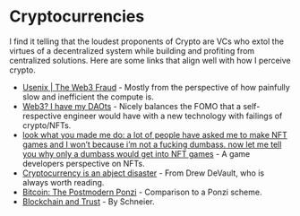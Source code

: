 # Cryptocurrencies

I find it telling that the loudest proponents of Crypto are VCs who extol the virtues of a decentralized system while building and profiting from centralized solutions. Here are some links that align well with how I perceive crypto.

- [Usenix | The Web3 Fraud](https://www.usenix.org/publications/loginonline/web3-fraud) - Mostly from the perspective of how painfully slow and inefficient the compute is.
- [Web3? I have my DAOts](https://networked.substack.com/p/web3-i-have-my-daots) - Nicely balances the FOMO that a self-respective engineer would have with a new technology with failings of crypto/NFTs.
- [look what you made me do: a lot of people have asked me to make NFT games and I won’t because i’m not a fucking dumbass. now let me tell you why only a dumbass would get into NFT games](https://docseuss.medium.com/look-what-you-made-me-do-a-lot-of-people-have-asked-me-to-make-nft-games-and-i-wont-because-i-m-29c7cfdbbb79) - A game developers perspective on NFTs.
- [Cryptocurrency is an abject disaster](https://drewdevault.com/2021/04/26/Cryptocurrency-is-a-disaster.html) - From Drew DeVault, who is always worth reading.
- [Bitcoin: The Postmodern Ponzi](https://www.stephendiehl.com/blog/ponzi.html) - Comparison to a Ponzi scheme.
- [Blockchain and Trust](https://www.schneier.com/blog/archives/2019/02/blockchain_and_.html) - By Schneier.